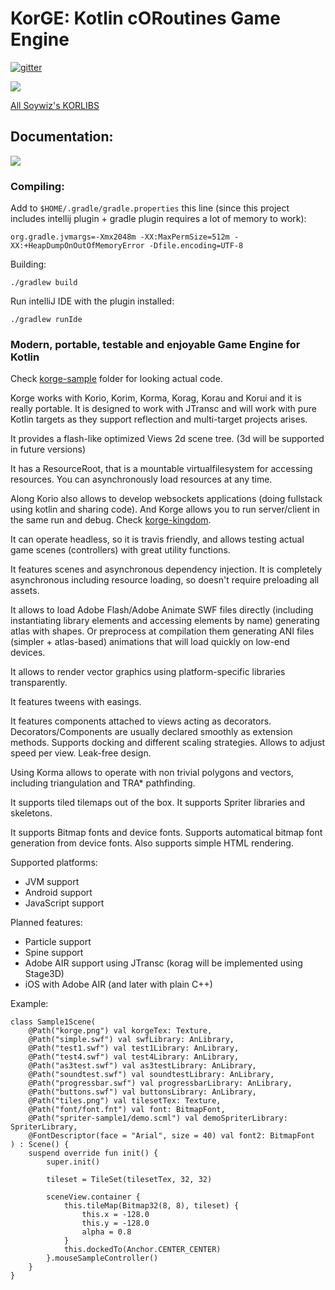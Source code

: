 # KorGE: Kotlin cORoutines Game Engine

[![gitter](https://img.shields.io/gitter/room/soywiz/korge.svg)](https://gitter.im/korge-game-engine/Lobby)

![](https://raw.githubusercontent.com/soywiz/kor/master/logos/128/korge.png)

[All Soywiz's KORLIBS](https://github.com/soywiz/korlibs)

## Documentation:

[![](docs/documentation.png)](http://docs.korge.soywiz.com/)

### Compiling:

Add to `$HOME/.gradle/gradle.properties` this line (since this project includes intellij plugin + gradle plugin requires a lot of memory to work):
```
org.gradle.jvmargs=-Xmx2048m -XX:MaxPermSize=512m -XX:+HeapDumpOnOutOfMemoryError -Dfile.encoding=UTF-8
```

Building:
```
./gradlew build
```

Run intelliJ IDE with the plugin installed:
```
./gradlew runIde
```

### Modern, portable, testable and enjoyable Game Engine for Kotlin

Check [korge-sample](https://github.com/soywiz/korge/tree/master/korge-sample) folder for looking actual code.

Korge works with Korio, Korim, Korma, Korag, Korau and Korui and it is really portable. It is designed to work with JTransc
and will work with pure Kotlin targets as they support reflection and multi-target projects arises.

It provides a flash-like optimized Views 2d scene tree. (3d will be supported in future versions)

It has a ResourceRoot, that is a mountable virtualfilesystem for accessing resources. You can asynchronously load resources at any time.

Along Korio also allows to develop websockets applications (doing fullstack using kotlin and sharing code).
And Korge allows you to run server/client in the same run and debug. Check [korge-kingdom](https://github.com/soywiz/korge-kingdom).

It can operate headless, so it is travis friendly, and allows testing actual game scenes (controllers) with great utility functions.

It features scenes and asynchronous dependency injection. It is completely asynchronous including resource loading, so doesn't require preloading all assets.

It allows to load Adobe Flash/Adobe Animate SWF files directly (including instantiating library elements and accessing elements by name) generating atlas with shapes.
Or preprocess at compilation them generating ANI files (simpler + atlas-based) animations that will load quickly on low-end devices.

It allows to render vector graphics using platform-specific libraries transparently.

It features tweens with easings.

It features components attached to views acting as decorators.
Decorators/Components are usually declared smoothly as extension methods.
Supports docking and different scaling strategies.
Allows to adjust speed per view.
Leak-free design.

Using Korma allows to operate with non trivial polygons and vectors, including triangulation and TRA* pathfinding.

It supports tiled tilemaps out of the box.
It supports Spriter libraries and skeletons.

It supports Bitmap fonts and device fonts. Supports automatical bitmap font generation from device fonts.
Also supports simple HTML rendering.

Supported platforms:
* JVM support
* Android support
* JavaScript support

Planned features:
* Particle support
* Spine support
* Adobe AIR support using JTransc (korag will be implemented using Stage3D)
* iOS with Adobe AIR (and later with plain C++)

Example:

```
class Sample1Scene(
	@Path("korge.png") val korgeTex: Texture,
	@Path("simple.swf") val swfLibrary: AnLibrary,
	@Path("test1.swf") val test1Library: AnLibrary,
	@Path("test4.swf") val test4Library: AnLibrary,
	@Path("as3test.swf") val as3testLibrary: AnLibrary,
	@Path("soundtest.swf") val soundtestLibrary: AnLibrary,
	@Path("progressbar.swf") val progressbarLibrary: AnLibrary,
	@Path("buttons.swf") val buttonsLibrary: AnLibrary,
	@Path("tiles.png") val tilesetTex: Texture,
	@Path("font/font.fnt") val font: BitmapFont,
	@Path("spriter-sample1/demo.scml") val demoSpriterLibrary: SpriterLibrary,
	@FontDescriptor(face = "Arial", size = 40) val font2: BitmapFont
) : Scene() {
	suspend override fun init() {
		super.init()

		tileset = TileSet(tilesetTex, 32, 32)

		sceneView.container {
			this.tileMap(Bitmap32(8, 8), tileset) {
				this.x = -128.0
				this.y = -128.0
				alpha = 0.8
			}
			this.dockedTo(Anchor.CENTER_CENTER)
		}.mouseSampleController()
	}
}
```

